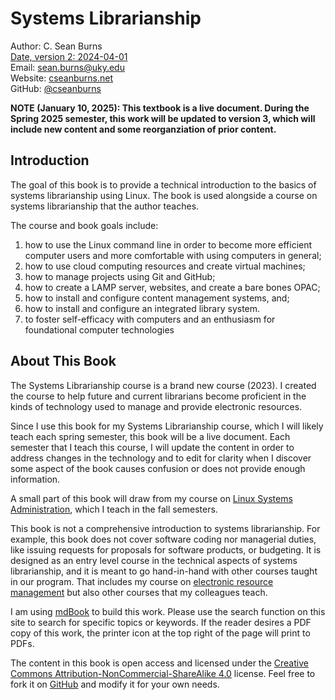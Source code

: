 # Systems Librarianship 

Author: C. Sean Burns  
[Date, version 2: 2024-04-01](https://github.com/cseanburns/systems-librarianship/releases/tag/V2)  
Email: [sean.burns@uky.edu](sean.burns@uky.edu)  
Website: [cseanburns.net](https://cseanburns.net)  
GitHub: [@cseanburns](https://github.com/cseanburns)  

**NOTE (January 10, 2025): This textbook is a live document. During the Spring 2025 semester, this work will be updated to version 3, which will include new content and some reorganziation of prior content.**

## Introduction

The goal of this book is to
provide a technical introduction to
the basics of systems librarianship
using Linux.
The book is used alongside a course
on systems librarianship that the author teaches.

The course and book goals include:

1. how to use the Linux command line in order to become more efficient computer
   users and more comfortable with using computers in general;
2. how to use cloud computing resources and create virtual machines;
3. how to manage projects using Git and GitHub;
4. how to create a LAMP server, websites, and create a bare bones OPAC;
5. how to install and configure content management systems, and;
6. how to install and configure an integrated library system.
7. to foster self-efficacy with computers and an enthusiasm for foundational
   computer technologies

## About This Book

The Systems Librarianship course is
a brand new course (2023).
I created the course to help future
and current librarians become proficient
in the kinds of technology used to manage
and provide electronic resources.

Since I use this book for my
Systems Librarianship course,
which I will likely teach each spring semester,
this book will be a live document.
Each semester that I teach this course,
I will update the content in order
to address changes in the technology and to
edit for clarity when I discover some aspect
of the book causes confusion or
does not provide enough information.

A small part of this book will draw from
my course on
[Linux Systems Administration][linuxsysadmin],
which I teach in the fall semesters.

This book is not a
comprehensive introduction to
systems librarianship.
For example,
this book does not cover software coding nor
managerial duties, like issuing
requests for proposals for software products,
or budgeting.
It is designed as an entry level course in
the technical aspects of systems librarianship,
and it is meant to go hand-in-hand with 
other courses taught in our program.
That includes my course on
[electronic resource management][ermbook]
but also other courses that my colleagues teach.

I am using [mdBook][mdbook] to build this work.
Please use the search function on this site to search for
specific topics or keywords.
If the reader desires a PDF copy of this work,
the printer icon at the top right of the page
will print to PDFs.

The content in this book is open access and
licensed under the [Creative Commons Attribution-NonCommercial-ShareAlike 4.0][ccbyncsa] license.
Feel free to fork it on [GitHub][systemslib] and
modify it for your own needs.

[mdbook]:https://github.com/rust-lang/mdBook
[systemslib]:https://github.com/cseanburns/systems_librarianship
[ccbyncsa]:https://creativecommons.org/licenses/by-nc-sa/4.0/
[linuxsysadmin]:https://cseanburns.github.io/linux_sysadmin/
[ermbook]:https://cseanburns.net/WWW/ERM-book/
